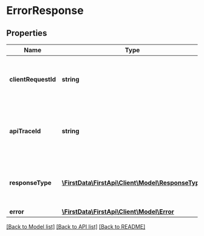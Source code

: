 # ErrorResponse

## Properties
Name | Type | Description | Notes
------------ | ------------- | ------------- | -------------
**clientRequestId** | **string** | Echoes back the value from the request header for tracking | [optional] 
**apiTraceId** | **string** | Request identifier in API. Use this to request logs from support. | [optional] 
**responseType** | [**\FirstData\FirstApi\Client\Model\ResponseType**](ResponseType.md) | The schema type returned in the response. | [optional] 
**error** | [**\FirstData\FirstApi\Client\Model\Error**](Error.md) |  | [optional] 

[[Back to Model list]](../README.md#documentation-for-models) [[Back to API list]](../README.md#documentation-for-api-endpoints) [[Back to README]](../README.md)


